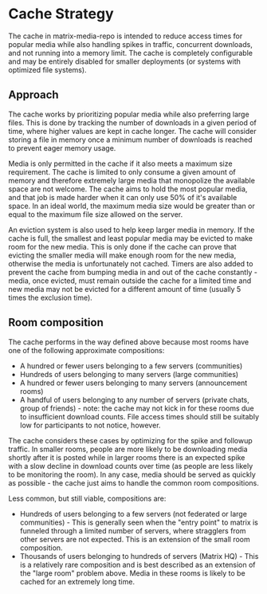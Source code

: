 # Cache Strategy

The cache in matrix-media-repo is intended to reduce access times for popular media while also handling spikes in traffic, concurrent downloads, and not running into a memory limit. The cache is completely configurable and may be entirely disabled for smaller deployments (or systems with optimized file systems).

## Approach

The cache works by prioritizing popular media while also preferring large files. This is done by tracking the number of downloads in a given period of time, where higher values are kept in cache longer. The cache will consider storing a file in memory once a minimum number of downloads is reached to prevent eager memory usage. 

Media is only permitted in the cache if it also meets a maximum size requirement. The cache is limited to only consume a given amount of memory and therefore extremely large media that monopolize the available space are not welcome. The cache aims to hold the most popular media, and that job is made harder when it can only use 50% of it's available space. In an ideal world, the maximum media size would be greater than or equal to the maximum file size allowed on the server.

An eviction system is also used to help keep larger media in memory. If the cache is full, the smallest and least popular media may be evicted to make room for the new media. This is only done if the cache can prove that evicting the smaller media will make enough room for the new media, otherwise the media is unfortunately not cached. Timers are also added to prevent the cache from bumping media in and out of the cache constantly - media, once evicted, must remain outside the cache for a limited time and new media may not be evicted for a different amount of time (usually 5 times the exclusion time).

## Room composition

The cache performs in the way defined above because most rooms have one of the following approximate compositions:
* A hundred or fewer users belonging to a few servers (communities)
* Hundreds of users belonging to many servers (large communities)
* A hundred or fewer users belonging to many servers (announcement rooms)
* A handful of users belonging to any number of servers (private chats, group of friends) - note: the cache may not kick in for these rooms due to insufficient download counts. File access times should still be suitably low for participants to not notice, however.

The cache considers these cases by optimizing for the spike and followup traffic. In smaller rooms, people are more likely to be downloading media shortly after it is posted while in larger rooms there is an expected spike with a slow decline in download counts over time (as people are less likely to be monitoring the room). In any case, media should be served as quickly as possible - the cache just aims to handle the common room compositions.

Less common, but still viable, compositions are:
* Hundreds of users belonging to a few servers (not federated or large communities) - This is generally seen when the "entry point" to matrix is funneled through a limited number of servers, where stragglers from other servers are not expected. This is an extension of the small room composition.
* Thousands of users belonging to hundreds of servers (Matrix HQ) - This is a relatively rare composition and is best described as an extension of the "large room" problem above. Media in these rooms is likely to be cached for an extremely long time.
